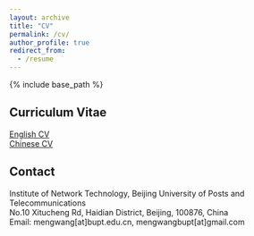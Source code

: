 ```yaml
---
layout: archive
title: "CV"
permalink: /cv/
author_profile: true
redirect_from:
  - /resume
---
```


{% include base_path %}

Curriculum Vitae
---
[English CV](files/mobicom19.pdf)<br>
[Chinese CV](files/mobicom19.pdf)<br>

Contact
---
Institute of Network Technology, Beijing University of Posts and Telecommunications<br>
No.10 Xitucheng Rd, Haidian District, Beijing, 100876, China<br>
Email: mengwang[at]bupt.edu.cn, mengwangbupt[at]gmail.com<br>



